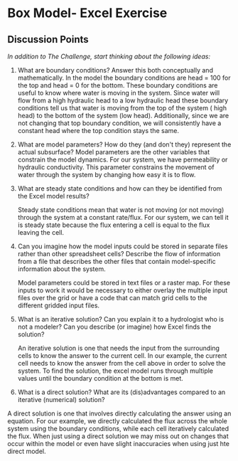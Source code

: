 # Box Model- Excel Exercise

## Discussion Points
*In addition to The Challenge, start thinking about the following ideas:*
1. What are boundary conditions?  Answer this both conceptually and mathematically.
    In the model the boundary conditions are head = 100 for the top and head = 0 for the bottom. These boundary conditions are useful to know where water is moving in the system. Since water will flow from a high hydraulic head to a low hydraulic head these boundary conditions tell us that water is moving from the top of the system ( high head) to the bottom of the system (low head). Additionally, since we are not changing that top boundary condition, we will consistently have a constant head where the top condition stays the same.


2. What are model parameters?  How do they (and don't they) represent the actual subsurface?
   Model parameters are the other variables that constrain the model dynamics. For our system, we have permeability or hydraulic conductivity. This parameter constrains the movement of water through the system by changing how easy it is to flow. 

3. What are steady state conditions and how can they be identified from the Excel model results?
   
   Steady state conditions mean that water is not moving (or not moving) through the system at a constant rate/flux. For our system, we can tell it is steady state because the flux entering a cell is equal to the flux leaving the cell.

4. Can you imagine how the model inputs could be stored in separate files rather than other spreadsheet cells?  Describe the flow of information from a file that describes the other files that contain model-specific information about the system.
   
   Model parameters could be stored in text files or a raster map. For these inputs to work it would be necessary to either overlay the multiple input files over the grid or have a code that can match grid cells to the different gridded input files.


5. What is an iterative solution?  Can you explain it to a hydrologist who is not a modeler?  Can you describe (or imagine) how Excel finds the solution?
   
   An iterative solution is one that needs the input from the surrounding cells to know the answer to the current cell. In our example, the current cell needs to know the answer from the cell above in order to solve the system. To find the solution, the excel model runs through multiple values until the boundary condition at the bottom is met. 

6. What is a direct solution?  What are its (dis)advantages compared to an iterative (numerical) solution?

A direct solution is one that involves directly calculating the answer using an equation. For our example, we directly calculated the flux across the whole system using the boundary conditions, while each cell iteratively calculated the flux. When just using a direct solution we may miss out on changes that occur within the model or even have slight inaccuracies when using just hte direct model. 
   
